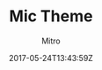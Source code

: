 ---
title: "Mic Theme"
github: https://github.com/miccall/hexo-theme-Mic_Theme
demo: http://miccall.tech/
author: Mitro
ssg:
  - Hexo
cms:
  - No Cms
date: 2017-05-24T13:43:59Z
github_branch: master
stale: true
---